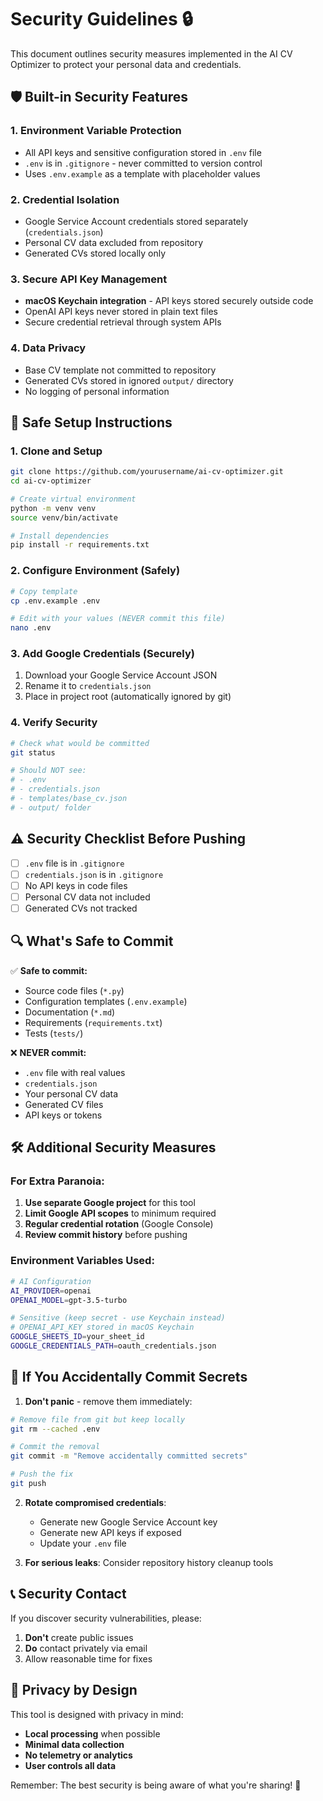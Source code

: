 # Security Guidelines 🔒

This document outlines security measures implemented in the AI CV Optimizer to protect your personal data and credentials.

## 🛡️ Built-in Security Features

### 1. Environment Variable Protection
- All API keys and sensitive configuration stored in `.env` file
- `.env` is in `.gitignore` - never committed to version control
- Uses `.env.example` as a template with placeholder values

### 2. Credential Isolation
- Google Service Account credentials stored separately (`credentials.json`)
- Personal CV data excluded from repository
- Generated CVs stored locally only

### 3. Secure API Key Management
- **macOS Keychain integration** - API keys stored securely outside code
- OpenAI API keys never stored in plain text files
- Secure credential retrieval through system APIs

### 4. Data Privacy
- Base CV template not committed to repository
- Generated CVs stored in ignored `output/` directory
- No logging of personal information

## 🚀 Safe Setup Instructions

### 1. Clone and Setup
```bash
git clone https://github.com/yourusername/ai-cv-optimizer.git
cd ai-cv-optimizer

# Create virtual environment
python -m venv venv
source venv/bin/activate

# Install dependencies
pip install -r requirements.txt
```

### 2. Configure Environment (Safely)
```bash
# Copy template
cp .env.example .env

# Edit with your values (NEVER commit this file)
nano .env
```

### 3. Add Google Credentials (Securely)
1. Download your Google Service Account JSON
2. Rename it to `credentials.json` 
3. Place in project root (automatically ignored by git)

### 4. Verify Security
```bash
# Check what would be committed
git status

# Should NOT see:
# - .env
# - credentials.json
# - templates/base_cv.json
# - output/ folder
```

## ⚠️ Security Checklist Before Pushing

- [ ] `.env` file is in `.gitignore`
- [ ] `credentials.json` is in `.gitignore`
- [ ] No API keys in code files
- [ ] Personal CV data not included
- [ ] Generated CVs not tracked

## 🔍 What's Safe to Commit

✅ **Safe to commit:**
- Source code files (`*.py`)
- Configuration templates (`.env.example`)
- Documentation (`*.md`)
- Requirements (`requirements.txt`)
- Tests (`tests/`)

❌ **NEVER commit:**
- `.env` file with real values
- `credentials.json`
- Your personal CV data
- Generated CV files
- API keys or tokens

## 🛠️ Additional Security Measures

### For Extra Paranoia:
1. **Use separate Google project** for this tool
2. **Limit Google API scopes** to minimum required
3. **Regular credential rotation** (Google Console)
4. **Review commit history** before pushing

### Environment Variables Used:
```bash
# AI Configuration
AI_PROVIDER=openai
OPENAI_MODEL=gpt-3.5-turbo

# Sensitive (keep secret - use Keychain instead)
# OPENAI_API_KEY stored in macOS Keychain
GOOGLE_SHEETS_ID=your_sheet_id
GOOGLE_CREDENTIALS_PATH=oauth_credentials.json
```

## 🚨 If You Accidentally Commit Secrets

1. **Don't panic** - remove them immediately:
```bash
# Remove file from git but keep locally
git rm --cached .env

# Commit the removal
git commit -m "Remove accidentally committed secrets"

# Push the fix
git push
```

2. **Rotate compromised credentials**:
   - Generate new Google Service Account key
   - Generate new API keys if exposed
   - Update your `.env` file

3. **For serious leaks**: Consider repository history cleanup tools

## 📞 Security Contact

If you discover security vulnerabilities, please:
1. **Don't** create public issues
2. **Do** contact privately via email
3. Allow reasonable time for fixes

## 🎯 Privacy by Design

This tool is designed with privacy in mind:
- **Local processing** when possible
- **Minimal data collection**
- **No telemetry or analytics**
- **User controls all data**

Remember: The best security is being aware of what you're sharing! 🔐
